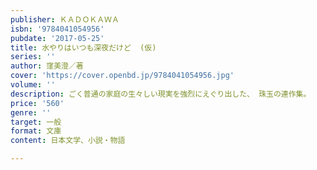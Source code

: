 ```yaml
---
publisher: ＫＡＤＯＫＡＷＡ
isbn: '9784041054956'
pubdate: '2017-05-25'
title: 水やりはいつも深夜だけど  (仮)
series: ''
author: 窪美澄／著
cover: 'https://cover.openbd.jp/9784041054956.jpg'
volume: ''
description: ごく普通の家庭の生々しい現実を強烈にえぐり出した、 珠玉の連作集。
price: '560'
genre: ''
target: 一般
format: 文庫
content: 日本文学、小説・物語

---
```

